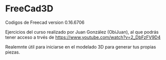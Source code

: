 # FreeCad3D
Codigos de Freecad version 0.16.6706

Ejercicios del curso realizado por Juan González (ObiJuan), al que podrás tener acceso a trvés de https://www.youtube.com/watch?v=2_DbFzFV9D4

Realemnte útil para iniciarse en el modelado 3D para generar tus propias piezas.
